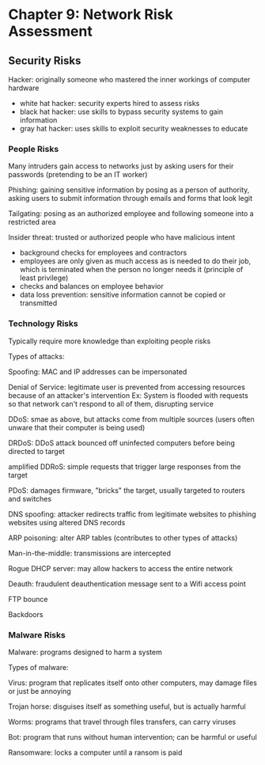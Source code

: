 # Chapter 9: Network Risk Assessment

## Security Risks

Hacker: originally someone who mastered the inner workings of computer hardware

* white hat hacker: security experts hired to assess risks
* black hat hacker: use skills to bypass security systems to gain information
* gray hat hacker: uses skills to exploit security weaknesses to educate

### People Risks

Many intruders gain access to networks just by asking users for their passwords (pretending to be an IT worker)

Phishing: gaining sensitive information by posing as a person of authority, asking users to submit information through emails and forms that look legit

Tailgating: posing as an authorized employee and following someone into a restricted area

Insider threat: trusted or authorized people who have malicious intent

* background checks for employees and contractors
* employees are only given as much access as is needed to do their job, which is terminated when the person no longer needs it (principle of least privilege)
* checks and balances on employee behavior
* data loss prevention: sensitive information cannot be copied or transmitted

### Technology Risks

Typically require more knowledge than exploiting people risks

Types of attacks:

Spoofing: MAC and IP addresses can be impersonated

Denial of Service: legitimate user is prevented from accessing resources because of an attacker's intervention
Ex: System is flooded with requests so that network can't respond to all of them, disrupting service

DDoS: smae as above, but attacks come from multiple sources (users often unware that their computer is being used)

DRDoS: DDoS attack bounced off uninfected computers before being directed to target

amplified DDRoS: simple requests that trigger large responses from the target

PDoS: damages firmware, "bricks" the target, usually targeted to routers and switches

DNS spoofing: attacker redirects traffic from legitimate websites to phishing websites using altered DNS records

ARP poisoning: alter ARP tables (contributes to other types of attacks)

Man-in-the-middle: transmissions are intercepted

Rogue DHCP server: may allow hackers to access the entire network

Deauth: fraudulent deauthentication message sent to a Wifi access point

FTP bounce

Backdoors

### Malware Risks

Malware: programs designed to harm a system

Types of malware:

Virus: program that replicates itself onto other computers, may damage files or just be annoying

Trojan horse: disguises itself as something useful, but is actually harmful

Worms: programs that travel through files transfers, can carry viruses

Bot: program that runs without human intervention; can be harmful or useful

Ransomware: locks a computer until a ransom is paid